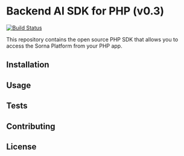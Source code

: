 # Backend AI SDK for PHP (v0.3)

[![Build Status](https://travis-ci.org/gofeel/backend.ai-client-php.svg?branch=develop)](https://travis-ci.org/gofeel/backend.ai-client-php)

This repository contains the open source PHP SDK that allows you to access the Sorna Platform from your PHP app.


## Installation

## Usage


## Tests

## Contributing


## License


